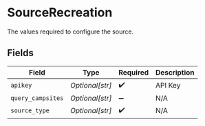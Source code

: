 # SourceRecreation

The values required to configure the source.


## Fields

| Field              | Type               | Required           | Description        |
| ------------------ | ------------------ | ------------------ | ------------------ |
| `apikey`           | *Optional[str]*    | :heavy_check_mark: | API Key            |
| `query_campsites`  | *Optional[str]*    | :heavy_minus_sign: | N/A                |
| `source_type`      | *Optional[str]*    | :heavy_check_mark: | N/A                |